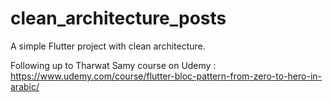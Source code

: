# clean_architecture_posts

A simple Flutter project with clean architecture.

Following up to Tharwat Samy course on Udemy : https://www.udemy.com/course/flutter-bloc-pattern-from-zero-to-hero-in-arabic/
